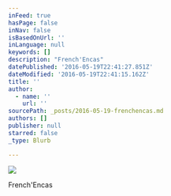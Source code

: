 ```yaml
---
inFeed: true
hasPage: false
inNav: false
isBasedOnUrl: ''
inLanguage: null
keywords: []
description: "French'Encas"
datePublished: '2016-05-19T22:41:27.851Z'
dateModified: '2016-05-19T22:41:15.162Z'
title: ''
author:
  - name: ''
    url: ''
sourcePath: _posts/2016-05-19-frenchencas.md
authors: []
publisher: null
starred: false
_type: Blurb

---
```

![](https://the-grid-user-content.s3-us-west-2.amazonaws.com/46f9deed-c6db-41d8-bc6d-b2b8b92c8298.jpg)

French'Encas